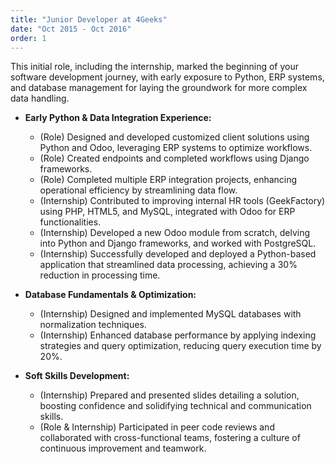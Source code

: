 ```yaml
---
title: "Junior Developer at 4Geeks"
date: "Oct 2015 - Oct 2016"
order: 1
---
```


This initial role, including the internship, marked the beginning of your software development journey, with early exposure to Python, ERP systems, and database management for laying the groundwork for more complex data handling.

* **Early Python & Data Integration Experience:**
    * (Role) Designed and developed customized client solutions using Python and Odoo, leveraging ERP systems to optimize workflows.
    * (Role) Created endpoints and completed workflows using Django frameworks.
    * (Role) Completed multiple ERP integration projects, enhancing operational efficiency by streamlining data flow.
    * (Internship) Contributed to improving internal HR tools (GeekFactory) using PHP, HTML5, and MySQL, integrated with Odoo for ERP functionalities.
    * (Internship) Developed a new Odoo module from scratch, delving into Python and Django frameworks, and worked with PostgreSQL.
    * (Internship) Successfully developed and deployed a Python-based application that streamlined data processing, achieving a 30% reduction in processing time.

* **Database Fundamentals & Optimization:**
    * (Internship) Designed and implemented MySQL databases with normalization techniques.
    * (Internship) Enhanced database performance by applying indexing strategies and query optimization, reducing query execution time by 20%.

* **Soft Skills Development:**
    * (Internship) Prepared and presented slides detailing a solution, boosting confidence and solidifying technical and communication skills.
    * (Role & Internship) Participated in peer code reviews and collaborated with cross-functional teams, fostering a culture of continuous improvement and teamwork.